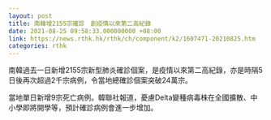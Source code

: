 ```yaml
---
layout: post
title: 南韓增2155宗確診　創疫情以來第二高紀錄
date: 2021-08-25 09:58:33.000000000 +08:00
link: https://news.rthk.hk/rthk/ch/component/k2/1607471-20210825.htm
categories: rthk
---
```


南韓過去一日新增2155宗新型肺炎確診個案，是疫情以來第二高紀錄，亦是時隔5日後再次超過2千宗病例，令當地總確診個案突破24萬宗。

當地單日新增9宗死亡病例。韓聯社報道，憂慮Delta變種病毒株在全國擴散、中小學即將開學等，預計確診病例會進一步增加。
